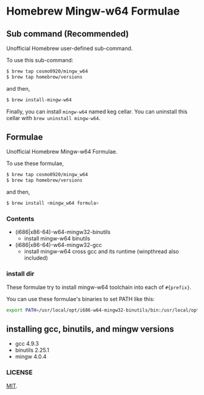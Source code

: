 Homebrew Mingw-w64 Formulae
===

## Sub command (Recommended)

Unofficial Homebrew user-defined sub-command.

To use this sub-command:

```bash
$ brew tap cosmo0920/mingw_w64
$ brew tap homebrew/versions
```

and then,

```bash
$ brew install-mingw-w64
```

Finally, you can install `mingw-w64` named keg cellar.
You can uninstall this cellar with `brew uninstall mingw-w64`.

## Formulae

Unofficial Homebrew Mingw-w64 Formulae.

To use these formulae,

```bash
$ brew tap cosmo0920/mingw_w64
$ brew tap homebrew/versions
```

and then,

```bash
$ brew install <mingw_w64 formula>
```
### Contents

* (i686|x86-64)-w64-mingw32-binutils
    - install mingw-w64 binutils
* (i686|x86-64)-w64-mingw32-gcc
    - install mingw-w64 cross gcc and its runtime (winpthread also included)

### install dir

These formulae try to install mingw-w64 toolchain into each of `#{prefix}`.

You can use these formulae's binaries to set PATH like this:

```bash
export PATH=/usr/local/opt/i686-w64-mingw32-binutils/bin:/usr/local/opt/i686-w64-mingw32-gcc/bin:/usr/local/opt/x86-64-w64-mingw32-binutils/bin:/usr/local/opt/x86-64-w64-mingw32-gcc/bin:$PATH
```

## installing gcc, binutils, and mingw versions

* gcc 4.9.3
* binutils 2.25.1
* mingw 4.0.4

### LICENSE

[MIT](LICENSE.txt).
